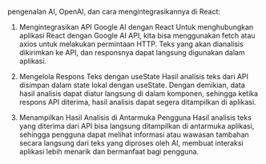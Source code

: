  pengenalan AI, OpenAI, dan cara mengintegrasikannya di React:

1. Mengintegrasikan API Google AI dengan React
Untuk menghubungkan aplikasi React dengan Google AI API, kita bisa menggunakan fetch atau axios untuk melakukan permintaan HTTP. Teks yang akan dianalisis dikirimkan ke API, dan responsnya dapat langsung digunakan dalam aplikasi.

2. Mengelola Respons Teks dengan useState
Hasil analisis teks dari API disimpan dalam state lokal dengan useState. Dengan demikian, data hasil analisis dapat diatur langsung di dalam komponen, sehingga ketika respons API diterima, hasil analisis dapat segera ditampilkan di aplikasi.

3. Menampilkan Hasil Analisis di Antarmuka Pengguna
Hasil analisis teks yang diterima dari API bisa langsung ditampilkan di antarmuka aplikasi, sehingga pengguna dapat melihat informasi atau wawasan tambahan secara langsung dari teks yang diproses oleh AI, membuat interaksi aplikasi lebih menarik dan bermanfaat bagi pengguna.